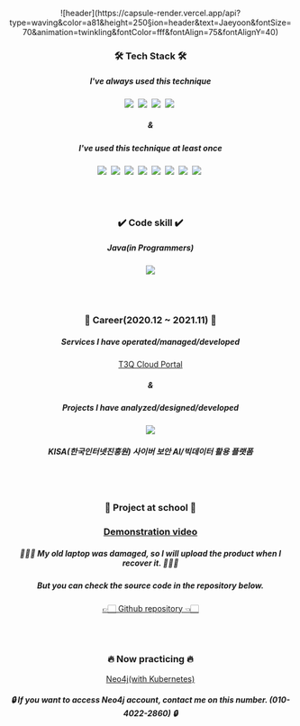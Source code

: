 <p align="center">
![header](https://capsule-render.vercel.app/api?type=waving&color=a81&height=250&section=header&text=Jaeyoon&fontSize=70&animation=twinkling&fontColor=fff&fontAlign=75&fontAlignY=40)
</p>
  
<h3 align="center">🛠 Tech Stack 🛠</h3>

<h5 align="center"> I've always used this technique </h5>

<p align="center">
  <img src="https://img.shields.io/badge/Java-orange?style=flat-square&logo=Java&logoColor=white"/>&nbsp;
  <img src="https://img.shields.io/badge/Python-yellow?style=flat-square&logo=Python&logoColor=white"/>&nbsp;
  <img src="https://img.shields.io/badge/Mysql-green?style=flat-square&logo=MySql&logoColor=white"/>&nbsp;
  <img src="https://img.shields.io/badge/Kubernetes-blue?style=flat-square&logo=K8s&logoColor=white"/>&nbsp;
</p>
<h5 align="center"> & </h5>
<h5 align="center"> I've used this technique at least once </h5>

<p align="center">
  <img src="https://img.shields.io/badge/R-blue?style=flat-square&logo=R&logoColor=white"/>&nbsp;
  <img src="https://img.shields.io/badge/Neo4j-orange?style=flat-square&logo=Neo4j&logoColor=white"/>&nbsp;
  <img src="https://img.shields.io/badge/React-blue?style=flat-square&logo=React&logoColor=white"/>&nbsp;
  <img src="https://img.shields.io/badge/Oracle-orange?style=flat-square&logo=Oracle&logoColor=white"/>&nbsp;
  <img src="https://img.shields.io/badge/NodeJS-green?style=flat-square&logo=Node.js&logoColor=white"/>&nbsp;
  <img src="https://img.shields.io/badge/SpringBoot-6DB33F?style=flat-square&logo=Spring&logoColor=white"/>&nbsp;
  <img src="https://img.shields.io/badge/Javascript-yellow?style=flat-square&logo=Javascript&logoColor=white"/>&nbsp;
  <img src="https://img.shields.io/badge/css-informational?style=flat-square&logo=Css3&logoColor=white"/>&nbsp;
</p>
<br>
<br>

<h3 align="center">✔️ Code skill ✔️</h3>
<h5 align="center">Java(in Programmers)</h5>
<p align="center">
<img align='center' src="https://programmers.co.kr/assets/img-badge-skill-3-e110d29a3498848f3d3f44096c3bf8ee6c42f468ba6323a595d8497bab46e17a.png">
</p>
<br>
<br>

<h3 align="center">📜 Career(2020.12 ~ 2021.11) 📜</h3>
<h5 align="center"> Services I have operated/managed/developed </h5>
<p align="center"><a target="_blank" href="http://cp.t3q.ai/">T3Q Cloud Portal</a></p>
<h5 align="center"> & </h5>
<h5 align="center"> Projects I have analyzed/designed/developed </h5>
<p align="center">
<img align="center" src="https://user-images.githubusercontent.com/53182085/145571721-b2a5e8a2-ebc0-4d39-be41-feaf953256b3.png">
</p>
<h5 align="center"> KISA(한국인터넷진흥원) 사이버 보안 AI/빅데이터 활용 플랫폼 </h5>
<br>
<br>

<h3 align="center">🙌 Project at school 🙌<h3>
<p align="center"><a target="_blank" href="https://www.youtube.com/watch?v=BfH3vozWyUE">Demonstration video
</a></p>
<h5 align="center">🙇🏽‍♂️ My old laptop was damaged, so I will upload the product when I recover it. 🙇🏽‍♂️</h5>
<h5 align="center"> But you can check the source code in the repository below. </h5>
<p align="center"><a target="_blank" href="https://github.com/bslovingu/2ndGradePRJ">👉🏻 Github repository 👈🏻
</a></p>
<br>
<br>

<h3 align="center">🔥 Now practicing 🔥</h3>
<p align="center"><a target="_blank" href="http://133.186.210.21:31747/browser/">Neo4j(with Kubernetes)</a></p>
<h5 align="center">🔒 If you want to access Neo4j account, contact me on this number. (010-4022-2860) 🔒</h5>
<br>
<br>
